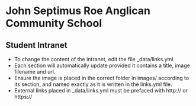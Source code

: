 # John Septimus Roe Anglican Community School
## Student Intranet

* To change the content of the intranet, edit the file _data/links.yml.
* Each section will automatically update provided it contains a title, image filename and url.
* Ensure the image is placed in the correct folder in images/ according to its section, and named exactly as it is written in the links.yml file.
* External links placed in _data/links.yml must be prefaced with http:// or https:// 
